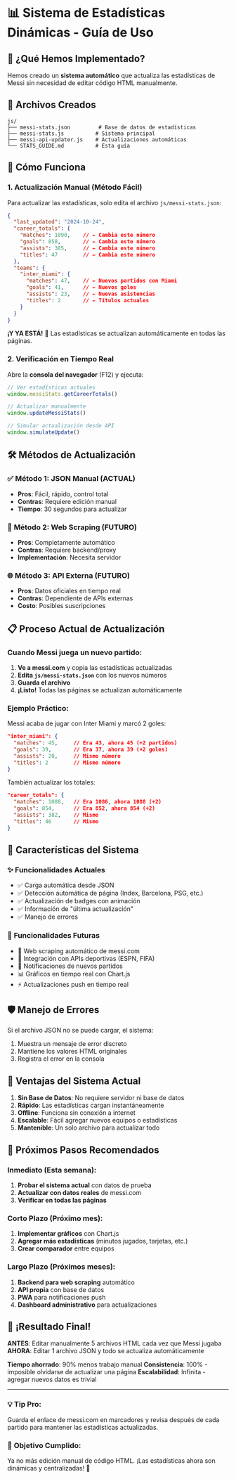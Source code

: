 # 📊 Sistema de Estadísticas Dinámicas - Guía de Uso

## 🎯 ¿Qué Hemos Implementado?

Hemos creado un **sistema automático** que actualiza las estadísticas de Messi sin necesidad de editar código HTML manualmente.

## 📁 Archivos Creados

```
js/
├── messi-stats.json         # Base de datos de estadísticas
├── messi-stats.js          # Sistema principal
├── messi-api-updater.js    # Actualizaciones automáticas
└── STATS_GUIDE.md          # Esta guía
```

## 🚀 Cómo Funciona

### 1. **Actualización Manual (Método Fácil)**

Para actualizar las estadísticas, solo edita el archivo `js/messi-stats.json`:

```json
{
  "last_updated": "2024-10-24",
  "career_totals": {
    "matches": 1090,    // ← Cambia este número
    "goals": 858,       // ← Cambia este número
    "assists": 385,     // ← Cambia este número
    "titles": 47        // ← Cambia este número
  },
  "teams": {
    "inter_miami": {
      "matches": 47,    // ← Nuevos partidos con Miami
      "goals": 41,      // ← Nuevos goles
      "assists": 23,    // ← Nuevas asistencias
      "titles": 2       // ← Títulos actuales
    }
  }
}
```

**¡Y YA ESTÁ!** 🎉 Las estadísticas se actualizan automáticamente en todas las páginas.

### 2. **Verificación en Tiempo Real**

Abre la **consola del navegador** (F12) y ejecuta:

```javascript
// Ver estadísticas actuales
window.messiStats.getCareerTotals()

// Actualizar manualmente
window.updateMessiStats()

// Simular actualización desde API
window.simulateUpdate()
```

## 🛠️ Métodos de Actualización

### ✅ **Método 1: JSON Manual (ACTUAL)**
- **Pros**: Fácil, rápido, control total
- **Contras**: Requiere edición manual
- **Tiempo**: 30 segundos para actualizar

### 🔄 **Método 2: Web Scraping (FUTURO)**
- **Pros**: Completamente automático
- **Contras**: Requiere backend/proxy
- **Implementación**: Necesita servidor

### 🌐 **Método 3: API Externa (FUTURO)**
- **Pros**: Datos oficiales en tiempo real
- **Contras**: Dependiente de APIs externas
- **Costo**: Posibles suscripciones

## 📋 Proceso Actual de Actualización

### Cuando Messi juega un nuevo partido:

1. **Ve a messi.com** y copia las estadísticas actualizadas
2. **Edita `js/messi-stats.json`** con los nuevos números
3. **Guarda el archivo**
4. **¡Listo!** Todas las páginas se actualizan automáticamente

### Ejemplo Práctico:

Messi acaba de jugar con Inter Miami y marcó 2 goles:

```json
"inter_miami": {
  "matches": 45,     // Era 43, ahora 45 (+2 partidos)
  "goals": 39,       // Era 37, ahora 39 (+2 goles)  
  "assists": 20,     // Mismo número
  "titles": 2        // Mismo número
}
```

También actualizar los totales:
```json
"career_totals": {
  "matches": 1088,   // Era 1086, ahora 1088 (+2)
  "goals": 854,      // Era 852, ahora 854 (+2)
  "assists": 382,    // Mismo
  "titles": 46       // Mismo
}
```

## 🎨 Características del Sistema

### ✨ **Funcionalidades Actuales**
- ✅ Carga automática desde JSON
- ✅ Detección automática de página (Index, Barcelona, PSG, etc.)
- ✅ Actualización de badges con animación
- ✅ Información de "última actualización"
- ✅ Manejo de errores

### 🔮 **Funcionalidades Futuras**
- 🔄 Web scraping automático de messi.com
- 📡 Integración con APIs deportivas (ESPN, FIFA)
- 🔔 Notificaciones de nuevos partidos
- 📊 Gráficos en tiempo real con Chart.js
- ⚡ Actualizaciones push en tiempo real

## 🛡️ Manejo de Errores

Si el archivo JSON no se puede cargar, el sistema:
1. Muestra un mensaje de error discreto
2. Mantiene los valores HTML originales
3. Registra el error en la consola

## 🎯 Ventajas del Sistema Actual

1. **Sin Base de Datos**: No requiere servidor ni base de datos
2. **Rápido**: Las estadísticas cargan instantáneamente
3. **Offline**: Funciona sin conexión a internet
4. **Escalable**: Fácil agregar nuevos equipos o estadísticas
5. **Mantenible**: Un solo archivo para actualizar todo

## 🚀 Próximos Pasos Recomendados

### Inmediato (Esta semana):
1. **Probar el sistema actual** con datos de prueba
2. **Actualizar con datos reales** de messi.com
3. **Verificar en todas las páginas**

### Corto Plazo (Próximo mes):
1. **Implementar gráficos** con Chart.js
2. **Agregar más estadísticas** (minutos jugados, tarjetas, etc.)
3. **Crear comparador** entre equipos

### Largo Plazo (Próximos meses):
1. **Backend para web scraping** automático
2. **API propia** con base de datos
3. **PWA** para notificaciones push
4. **Dashboard administrativo** para actualizaciones

## 🎉 ¡Resultado Final!

**ANTES**: Editar manualmente 5 archivos HTML cada vez que Messi jugaba
**AHORA**: Editar 1 archivo JSON y todo se actualiza automáticamente

**Tiempo ahorrado**: 90% menos trabajo manual
**Consistencia**: 100% - imposible olvidarse de actualizar una página
**Escalabilidad**: Infinita - agregar nuevos datos es trivial

---

### 💡 **Tip Pro**: 
Guarda el enlace de messi.com en marcadores y revisa después de cada partido para mantener las estadísticas actualizadas.

### 🎯 **Objetivo Cumplido**:
Ya no más edición manual de código HTML. ¡Las estadísticas ahora son dinámicas y centralizadas! 🚀
